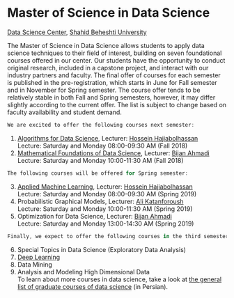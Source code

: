 # Master of Science in Data Science 
[Data Science Center](http://ds.sbu.ac.ir), [Shahid Beheshti University](http://www.sbu.ac.ir/) <br> 

The Master of Science in Data Science allows students to apply data science techniques to their field of interest, building on seven foundational courses offered in our center. Our students have the opportunity to conduct original research, included in a capstone project, and interact with our industry partners and faculty. The final offer of courses for each semester is published in the pre-registration, which starts in June for Fall semester and in November for Spring semester. The course offer tends to be relatively stable in both Fall and Spring semesters, however, it may differ slightly according to the current offer. The list is subject to change based on faculty availability and student demand.

```javascript
We are excited to offer the following courses next semester:
```
1. [Algorithms for Data Science](https://hhaji.github.io/Algorithms-For-Data-Science/), Lecturer: [Hossein Hajiabolhassan](http://facultymembers.sbu.ac.ir/hhaji/)<br>
Lecture: Saturday and Monday 08:00-09:30 AM (Fall 2018) <br>
2. [Mathematical Foundations of Data Science](https://github.com/kakavandi/Mathematical-Foundations-of-Data-Science), Lecturer: [Bijan Ahmadi](http://facultymembers.sbu.ac.ir/bijanahmadi/)<br>
Lecture: Saturday and Monday 10:00-11:30 AM (Fall 2018) <br>
```javascript
The following courses will be offered for Spring semester:
```
3. [Applied Machine Learning](https://hhaji.github.io/Applied-Machine-Learning/), Lecturer: [Hossein Hajiabolhassan](http://facultymembers.sbu.ac.ir/hhaji/) <br>
Lecture: Saturday and Monday 08:00-09:30 AM (Spring 2019) <br>
4. Probabilistic Graphical Models, Lecturer: [Ali Katanforoush](http://facultymembers.sbu.ac.ir/katanforoush/) <br>
Lecture: Saturday and Monday 10:00-11:30 AM (Spring 2019) <br>
5. Optimization for Data Science, Lecturer: [Bijan Ahmadi](http://facultymembers.sbu.ac.ir/bijanahmadi/) <br>
Lecture: Saturday and Monday 13:00-14:30 AM (Spring 2019) <br>
```javascript
Finally, we expect to offer the following courses in the third semester:
```
6. Special Topics in Data Science (Exploratory Data Analysis)
7. [Deep Learning](https://hhaji.github.io/Deep-Learning/)
8. Data Mining
9. Analysis and Modeling High Dimensional Data <br>
To learn about more courses in data science, take a look at [the general list of graduate courses of data science](http://ds.sbu.ac.ir/wp-content/uploads/2018/06/DataScience.pdf) (in Persian).
